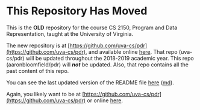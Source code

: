 This Repository Has Moved
=========================

This is the **OLD** repository for the course CS 2150, Program and Data Representation, taught at the University of Virginia.

The new repository is at [https://github.com/uva-cs/pdr](https://github.com/uva-cs/pdr), and available online [here](http://uva-cs.github.io/pdr/).  That repo (uva-cs/pdr) will be updated throughout the 2018-2019 academic year.  This repo (aaronbloomfield/pdr) will ***not*** be updated.  Also, that repo contains all the past content of this repo.

You can see the last updated version of the README file [here](readme-old.html) ([md](readme-old.md)).

Again, you likely want to be at [https://github.com/uva-cs/pdr](https://github.com/uva-cs/pdr) or online [here](http://uva-cs.github.io/pdr/).
